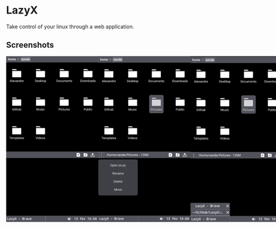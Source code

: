 # LazyX
Take control of your linux through a web application.

## Screenshots

<div style="display: flex;">
	<img src="./screenshots/1.png" alt="1" width="250"/>
	<img src="./screenshots/2.png" alt="2" width="250"/>
	<img src="./screenshots/3.png" alt="3" width="250"/>
	<img src="./screenshots/4.png" alt="4" width="250"/>
	<img src="./screenshots/5.png" alt="5" width="250"/>
	<img src="./screenshots/6.png" alt="6" width="250"/>
	<img src="./screenshots/7.png" alt="7" width="250"/>
</div>
